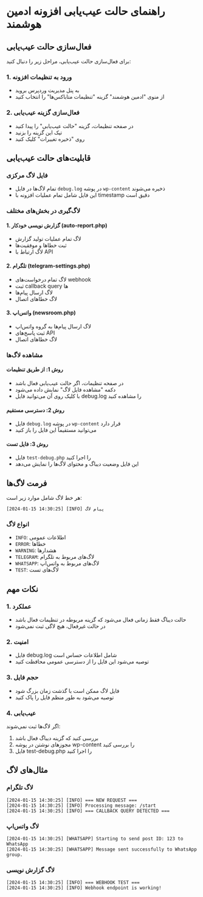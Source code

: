 # راهنمای حالت عیب‌یابی افزونه ادمین هوشمند

## فعال‌سازی حالت عیب‌یابی

برای فعال‌سازی حالت عیب‌یابی، مراحل زیر را دنبال کنید:

### 1. ورود به تنظیمات افزونه
- به پنل مدیریت وردپرس بروید
- از منوی "ادمین هوشمند" گزینه "تنظیمات متاباکس‌ها" را انتخاب کنید

### 2. فعال‌سازی گزینه عیب‌یابی
- در صفحه تنظیمات، گزینه "حالت عیب‌یابی" را پیدا کنید
- تیک این گزینه را بزنید
- روی "ذخیره تغییرات" کلیک کنید

## قابلیت‌های حالت عیب‌یابی

### فایل لاگ مرکزی
- تمام لاگ‌ها در فایل `debug.log` در پوشه `wp-content` ذخیره می‌شوند
- این فایل شامل تمام عملیات افزونه با timestamp دقیق است

### لاگ‌گیری در بخش‌های مختلف

#### 1. گزارش نویسی خودکار (auto-report.php)
- لاگ تمام عملیات تولید گزارش
- ثبت خطاها و موفقیت‌ها
- لاگ ارتباط با API

#### 2. تلگرام (telegram-settings.php)
- لاگ تمام درخواست‌های webhook
- ثبت callback query ها
- لاگ ارسال پیام‌ها
- لاگ خطاهای اتصال

#### 3. واتس‌اپ (newsroom.php)
- لاگ ارسال پیام‌ها به گروه واتس‌اپ
- ثبت پاسخ‌های API
- لاگ خطاهای اتصال

### مشاهده لاگ‌ها

#### روش 1: از طریق تنظیمات
- در صفحه تنظیمات، اگر حالت عیب‌یابی فعال باشد
- دکمه "مشاهده فایل لاگ" نمایش داده می‌شود
- با کلیک روی آن می‌توانید فایل debug.log را مشاهده کنید

#### روش 2: دسترسی مستقیم
- فایل `debug.log` در پوشه `wp-content` قرار دارد
- می‌توانید مستقیماً این فایل را باز کنید

#### روش 3: فایل تست
- فایل `test-debug.php` را اجرا کنید
- این فایل وضعیت دیباگ و محتوای لاگ‌ها را نمایش می‌دهد

## فرمت لاگ‌ها

هر خط لاگ شامل موارد زیر است:
```
[2024-01-15 14:30:25] [INFO] پیام لاگ
```

### انواع لاگ
- `INFO`: اطلاعات عمومی
- `ERROR`: خطاها
- `WARNING`: هشدارها
- `TELEGRAM`: لاگ‌های مربوط به تلگرام
- `WHATSAPP`: لاگ‌های مربوط به واتس‌اپ
- `TEST`: لاگ‌های تست

## نکات مهم

### 1. عملکرد
- حالت دیباگ فقط زمانی فعال می‌شود که گزینه مربوطه در تنظیمات فعال باشد
- در حالت غیرفعال، هیچ لاگی ثبت نمی‌شود

### 2. امنیت
- فایل debug.log شامل اطلاعات حساس است
- توصیه می‌شود این فایل را از دسترسی عمومی محافظت کنید

### 3. حجم فایل
- فایل لاگ ممکن است با گذشت زمان بزرگ شود
- توصیه می‌شود به طور منظم فایل را پاک کنید

### 4. عیب‌یابی
اگر لاگ‌ها ثبت نمی‌شوند:
1. بررسی کنید که گزینه دیباگ فعال باشد
2. مجوزهای نوشتن در پوشه wp-content را بررسی کنید
3. فایل test-debug.php را اجرا کنید

## مثال‌های لاگ

### لاگ تلگرام
```
[2024-01-15 14:30:25] [INFO] === NEW REQUEST ===
[2024-01-15 14:30:25] [INFO] Processing message: /start
[2024-01-15 14:30:25] [INFO] === CALLBACK QUERY DETECTED ===
```

### لاگ واتس‌اپ
```
[2024-01-15 14:30:25] [WHATSAPP] Starting to send post ID: 123 to WhatsApp
[2024-01-15 14:30:25] [WHATSAPP] Message sent successfully to WhatsApp group.
```

### لاگ گزارش نویسی
```
[2024-01-15 14:30:25] [INFO] === WEBHOOK TEST ===
[2024-01-15 14:30:25] [INFO] Webhook endpoint is working!
``` 